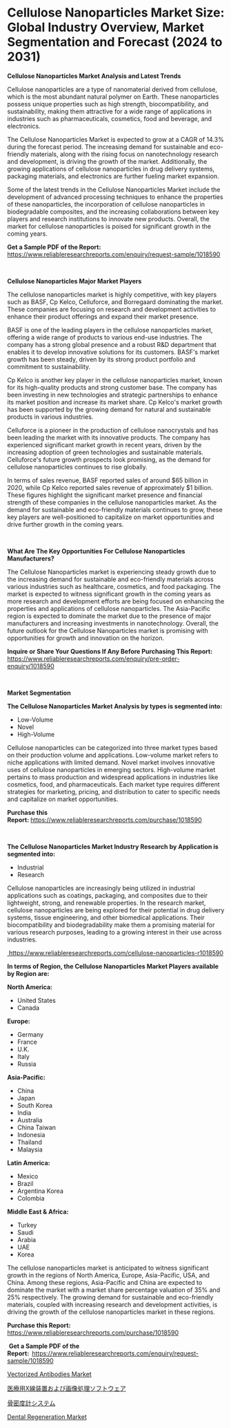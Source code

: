<p><h1>Cellulose Nanoparticles Market Size: Global Industry Overview, Market Segmentation and Forecast (2024 to 2031)</h1></p><p><strong>Cellulose Nanoparticles Market Analysis and Latest Trends</strong></p>
<p><p>Cellulose nanoparticles are a type of nanomaterial derived from cellulose, which is the most abundant natural polymer on Earth. These nanoparticles possess unique properties such as high strength, biocompatibility, and sustainability, making them attractive for a wide range of applications in industries such as pharmaceuticals, cosmetics, food and beverage, and electronics.</p><p>The Cellulose Nanoparticles Market is expected to grow at a CAGR of 14.3% during the forecast period. The increasing demand for sustainable and eco-friendly materials, along with the rising focus on nanotechnology research and development, is driving the growth of the market. Additionally, the growing applications of cellulose nanoparticles in drug delivery systems, packaging materials, and electronics are further fueling market expansion.</p><p>Some of the latest trends in the Cellulose Nanoparticles Market include the development of advanced processing techniques to enhance the properties of these nanoparticles, the incorporation of cellulose nanoparticles in biodegradable composites, and the increasing collaborations between key players and research institutions to innovate new products. Overall, the market for cellulose nanoparticles is poised for significant growth in the coming years.</p></p>
<p><strong>Get a Sample PDF of the Report:&nbsp;</strong> <a href="https://www.reliableresearchreports.com/enquiry/request-sample/1018590">https://www.reliableresearchreports.com/enquiry/request-sample/1018590</a></p>
<p>&nbsp;</p>
<p><strong>Cellulose Nanoparticles Major Market Players</strong></p>
<p><p>The cellulose nanoparticles market is highly competitive, with key players such as BASF, Cp Kelco, Celluforce, and Borregaard dominating the market. These companies are focusing on research and development activities to enhance their product offerings and expand their market presence.</p><p>BASF is one of the leading players in the cellulose nanoparticles market, offering a wide range of products to various end-use industries. The company has a strong global presence and a robust R&D department that enables it to develop innovative solutions for its customers. BASF's market growth has been steady, driven by its strong product portfolio and commitment to sustainability.</p><p>Cp Kelco is another key player in the cellulose nanoparticles market, known for its high-quality products and strong customer base. The company has been investing in new technologies and strategic partnerships to enhance its market position and increase its market share. Cp Kelco's market growth has been supported by the growing demand for natural and sustainable products in various industries.</p><p>Celluforce is a pioneer in the production of cellulose nanocrystals and has been leading the market with its innovative products. The company has experienced significant market growth in recent years, driven by the increasing adoption of green technologies and sustainable materials. Celluforce's future growth prospects look promising, as the demand for cellulose nanoparticles continues to rise globally.</p><p>In terms of sales revenue, BASF reported sales of around $65 billion in 2020, while Cp Kelco reported sales revenue of approximately $1 billion. These figures highlight the significant market presence and financial strength of these companies in the cellulose nanoparticles market. As the demand for sustainable and eco-friendly materials continues to grow, these key players are well-positioned to capitalize on market opportunities and drive further growth in the coming years.</p></p>
<p>&nbsp;</p>
<p><strong>What Are The Key Opportunities For Cellulose Nanoparticles Manufacturers?</strong></p>
<p><p>The Cellulose Nanoparticles market is experiencing steady growth due to the increasing demand for sustainable and eco-friendly materials across various industries such as healthcare, cosmetics, and food packaging. The market is expected to witness significant growth in the coming years as more research and development efforts are being focused on enhancing the properties and applications of cellulose nanoparticles. The Asia-Pacific region is expected to dominate the market due to the presence of major manufacturers and increasing investments in nanotechnology. Overall, the future outlook for the Cellulose Nanoparticles market is promising with opportunities for growth and innovation on the horizon.</p></p>
<p><strong>Inquire or Share Your Questions If Any Before Purchasing This Report:</strong> <a href="https://www.reliableresearchreports.com/enquiry/pre-order-enquiry/1018590">https://www.reliableresearchreports.com/enquiry/pre-order-enquiry/1018590</a></p>
<p>&nbsp;</p>
<p><strong>Market Segmentation</strong></p>
<p><strong>The Cellulose Nanoparticles Market Analysis by types is segmented into:</strong></p>
<p><ul><li>Low-Volume</li><li>Novel</li><li>High-Volume</li></ul></p>
<p><p>Cellulose nanoparticles can be categorized into three market types based on their production volume and applications. Low-volume market refers to niche applications with limited demand. Novel market involves innovative uses of cellulose nanoparticles in emerging sectors. High-volume market pertains to mass production and widespread applications in industries like cosmetics, food, and pharmaceuticals. Each market type requires different strategies for marketing, pricing, and distribution to cater to specific needs and capitalize on market opportunities.</p></p>
<p><strong>Purchase this Report:&nbsp;</strong><a href="https://www.reliableresearchreports.com/purchase/1018590">https://www.reliableresearchreports.com/purchase/1018590</a></p>
<p>&nbsp;</p>
<p><strong>The Cellulose Nanoparticles Market Industry Research by Application is segmented into:</strong></p>
<p><ul><li>Industrial</li><li>Research</li></ul></p>
<p><p>Cellulose nanoparticles are increasingly being utilized in industrial applications such as coatings, packaging, and composites due to their lightweight, strong, and renewable properties. In the research market, cellulose nanoparticles are being explored for their potential in drug delivery systems, tissue engineering, and other biomedical applications. Their biocompatibility and biodegradability make them a promising material for various research purposes, leading to a growing interest in their use across industries.</p></p>
<p><a href="https://www.reliableresearchreports.com/cellulose-nanoparticles-r1018590">&nbsp;https://www.reliableresearchreports.com/cellulose-nanoparticles-r1018590</a></p>
<p><strong>In terms of Region, the Cellulose Nanoparticles Market Players available by Region are:</strong></p>
<p>
    <p> <strong> North America: </strong>
        <ul>
            <li>United States</li>
            <li>Canada</li>
        </ul>
        </p> 
    <p> <strong> Europe: </strong>
        <ul>
            <li>Germany</li>
            <li>France</li>
            <li>U.K.</li>
            <li>Italy</li>
            <li>Russia</li>
        </ul>
        </p> 
    <p> <strong> Asia-Pacific: </strong>
        <ul>
            <li>China</li>
            <li>Japan</li>
            <li>South Korea</li>
            <li>India</li>
            <li>Australia</li>
            <li>China Taiwan</li>
            <li>Indonesia</li>
            <li>Thailand</li>
            <li>Malaysia</li>
        </ul>
        </p> 
    <p> <strong> Latin America: </strong>
        <ul>
            <li>Mexico</li>
            <li>Brazil</li>
            <li>Argentina Korea</li>
            <li>Colombia</li>
        </ul>
        </p> 
    <p> <strong> Middle East & Africa: </strong>
        <ul>
            <li>Turkey</li>
            <li>Saudi</li>
            <li>Arabia</li>
            <li>UAE</li>
            <li>Korea</li>
        </ul>
    </p>
    </p>
<p><p>The cellulose nanoparticles market is anticipated to witness significant growth in the regions of North America, Europe, Asia-Pacific, USA, and China. Among these regions, Asia-Pacific and China are expected to dominate the market with a market share percentage valuation of 35% and 25% respectively. The growing demand for sustainable and eco-friendly materials, coupled with increasing research and development activities, is driving the growth of the cellulose nanoparticles market in these regions.</p></p>
<p><strong>Purchase this Report: </strong><a href="https://www.reliableresearchreports.com/purchase/1018590">https://www.reliableresearchreports.com/purchase/1018590</a></p>
<p>&nbsp;<strong>Get a Sample PDF of the Report:&nbsp;&nbsp;</strong><a href="https://www.reliableresearchreports.com/enquiry/request-sample/1018590">https://www.reliableresearchreports.com/enquiry/request-sample/1018590</a></p>
<p><strong></strong></p>
<p><p><a href="https://github.com/luckyshygirl/Market-Research-Report-List-5/blob/main/vectorized-antibodies-market.md">Vectorized Antibodies Market</a></p><p><a href="https://github.com/dawson566/Market-Research-Report-List-2/blob/main/7589406173526.md">医療用X線装置および画像処理ソフトウェア</a></p><p><a href="https://github.com/DeonBoer2023/Market-Research-Report-List-2/blob/main/6616977173527.md">骨密度計システム</a></p><p><a href="https://github.com/markusgodoy/Market-Research-Report-List-4/blob/main/dental-regeneration-market.md">Dental Regeneration Market</a></p></p>